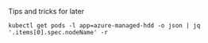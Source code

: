 
Tips and tricks for later
```
kubectl get pods -l app=azure-managed-hdd -o json | jq '.items[0].spec.nodeName' -r
```
